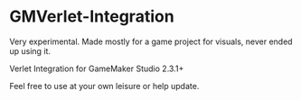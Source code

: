 # GMVerlet-Integration
Very experimental. Made mostly for a game project for visuals, never ended up using it.

Verlet Integration for GameMaker Studio 2.3.1+

Feel free to use at your own leisure or help update.
